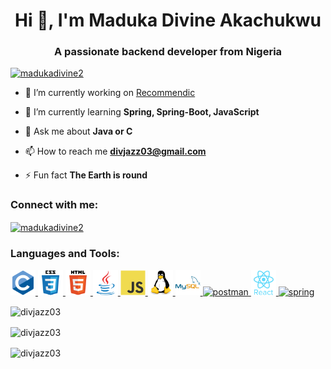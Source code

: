 <h1 align="center">Hi 👋, I'm Maduka Divine Akachukwu</h1>
<h3 align="center">A passionate backend developer from Nigeria</h3>

<p align="left"> <a href="https://twitter.com/madukadivine2" target="blank"><img src="https://img.shields.io/twitter/follow/madukadivine2?logo=twitter&style=for-the-badge" alt="madukadivine2" /></a> </p>

- 🔭 I’m currently working on [Recommendic](https://github.com/divjazz03/Recommendic)

- 🌱 I’m currently learning **Spring, Spring-Boot, JavaScript**

- 💬 Ask me about **Java or C**

- 📫 How to reach me **divjazz03@gmail.com**

- ⚡ Fun fact **The Earth is round**

<h3 align="left">Connect with me:</h3>
<p align="left">
<a href="https://twitter.com/madukadivine2" target="blank"><img align="center" src="https://raw.githubusercontent.com/rahuldkjain/github-profile-readme-generator/master/src/images/icons/Social/twitter.svg" alt="madukadivine2" height="30" width="40" /></a>
</p>

<h3 align="left">Languages and Tools:</h3>
<p align="left">
  <a href="https://www.cprogramming.com/" target="_blank" rel="noreferrer"> <img src="https://raw.githubusercontent.com/devicons/devicon/master/icons/c/c-original.svg" alt="c" width="40" height="40"/> </a>
  <a href="https://www.w3schools.com/css/" target="_blank" rel="noreferrer"> <img src="https://raw.githubusercontent.com/devicons/devicon/master/icons/css3/css3-original-wordmark.svg" alt="css3" width="40" height="40"/> </a>
  <a href="https://www.w3.org/html/" target="_blank" rel="noreferrer"> <img src="https://raw.githubusercontent.com/devicons/devicon/master/icons/html5/html5-original-wordmark.svg" alt="html5" width="40" height="40"/> </a> 
  <a href="https://www.java.com" target="_blank" rel="noreferrer"> <img src="https://raw.githubusercontent.com/devicons/devicon/master/icons/java/java-original.svg" alt="java" width="40" height="40"/> </a>
  <a href="https://developer.mozilla.org/en-US/docs/Web/JavaScript" target="_blank" rel="noreferrer"> <img src="https://raw.githubusercontent.com/devicons/devicon/master/icons/javascript/javascript-original.svg" alt="javascript" width="40" height="40"/> </a>
  <a href="https://www.linux.org/" target="_blank" rel="noreferrer"> <img src="https://raw.githubusercontent.com/devicons/devicon/master/icons/linux/linux-original.svg" alt="linux" width="40" height="40"/> </a>
  <a href="https://www.mysql.com/" target="_blank" rel="noreferrer"> <img src="https://raw.githubusercontent.com/devicons/devicon/master/icons/mysql/mysql-original-wordmark.svg" alt="mysql" width="40" height="40"/> </a> 
  <a href="https://postman.com" target="_blank" rel="noreferrer"> <img src="https://www.vectorlogo.zone/logos/getpostman/getpostman-icon.svg" alt="postman" width="40" height="40"/> </a> 
  <a href="https://reactjs.org/" target="_blank" rel="noreferrer"> <img src="https://raw.githubusercontent.com/devicons/devicon/master/icons/react/react-original-wordmark.svg" alt="react" width="40" height="40"/> </a> 
  <a href="https://spring.io/" target="_blank" rel="noreferrer"> <img src="https://www.vectorlogo.zone/logos/springio/springio-icon.svg" alt="spring" width="40" height="40"/> </a>
</p>

<p><img align="center" src="https://github-readme-stats.vercel.app/api/top-langs?username=divjazz03&show_icons=true&locale=en&layout=compact" alt="divjazz03" /></p>

<p><img align="center" src="https://github-readme-stats.vercel.app/api?username=divjazz03&show_icons=true&locale=en" alt="divjazz03" /></p>

<p><img align="center" src="https://github-readme-streak-stats.herokuapp.com/?user=divjazz03&" alt="divjazz03" /></p>




